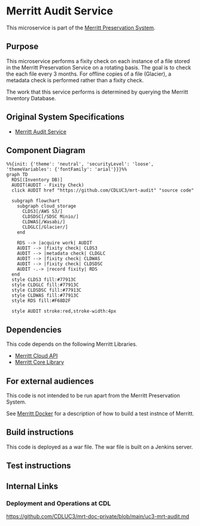 # Merritt Audit Service

This microservice is part of the [Merritt Preservation System](https://github.com/CDLUC3/mrt-doc).

## Purpose

This microservice performs a fixity check on each instance of a file stored in the Merritt Preservation Service on a rotating basis. 
The goal is to check the each file every 3 months.  For offline copies of a file (Glacier), a metadata check is performed rather than a fixity check.

The work that this service performs is determined by querying the Merritt Inventory Database.

## Original System Specifications
- [Merritt Audit Service](https://github.com/CDLUC3/mrt-doc/blob/main/doc/Merritt-audit-service-latest.pdf)

## Component Diagram
```mermaid
%%{init: {'theme': 'neutral', 'securityLevel': 'loose', 'themeVariables': {'fontFamily': 'arial'}}}%%
graph TD
  RDS[(Inventory DB)]
  AUDIT(AUDIT - Fixity Check)
  click AUDIT href "https://github.com/CDLUC3/mrt-audit" "source code"

  subgraph flowchart
    subgraph cloud_storage
      CLDS3[/AWS S3/]
      CLDSDSC[/SDSC Minio/]
      CLDWAS[/Wasabi/]
      CLDGLC[/Glacier/]
    end

    RDS --> |acquire work| AUDIT
    AUDIT --> |fixity check| CLDS3
    AUDIT --> |metadata check| CLDGLC
    AUDIT --> |fixity check| CLDWAS
    AUDIT --> |fixity check| CLDSDSC
    AUDIT -.-> |record fixity| RDS
  end
  style CLDS3 fill:#77913C
  style CLDGLC fill:#77913C
  style CLDSDSC fill:#77913C
  style CLDWAS fill:#77913C
  style RDS fill:#F68D2F

  style AUDIT stroke:red,stroke-width:4px
```

## Dependencies

This code depends on the following Merritt Libraries.
- [Merritt Cloud API](https://github.com/CDLUC3/mrt-cloud)
- [Merritt Core Library](https://github.com/CDLUC3/mrt-core2)

## For external audiences
This code is not intended to be run apart from the Merritt Preservation System.

See [Merritt Docker](https://github.com/CDLUC3/merritt-docker) for a description of how to build a test instnce of Merritt.

## Build instructions
This code is deployed as a war file. The war file is built on a Jenkins server.

## Test instructions

## Internal Links

### Deployment and Operations at CDL

https://github.com/CDLUC3/mrt-doc-private/blob/main/uc3-mrt-audit.md

